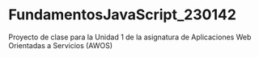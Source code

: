 # FundamentosJavaScript_230142
Proyecto de clase para la Unidad 1 de la asignatura de Aplicaciones Web Orientadas a Servicios (AWOS)
